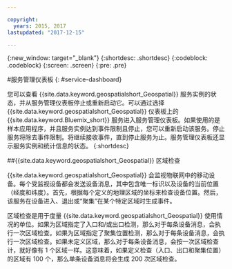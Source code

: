 ```yaml
---

copyright:
  years: 2015, 2017
lastupdated: "2017-12-15"

---
```


<!-- Attribute definitions -->
{:new_window: target="_blank"}
{:shortdesc: .shortdesc}
{:codeblock: .codeblock}
{:screen: .screen}
{:pre: .pre}

#服务管理仪表板
{: #service-dashboard}


您可以查看 {{site.data.keyword.geospatialshort_Geospatial}} 服务实例的状态，并从服务管理仪表板停止或重新启动它。可以通过选择 {{site.data.keyword.geospatialshort_Geospatial}} 仪表板上的 {{site.data.keyword.Bluemix_short}} 服务进入服务管理仪表板。如果使用的是样本应用程序，并且服务实例达到事件限制且停止，您可以重新启动该服务。停止服务将除去事件限制。将继续接收事件，直到停止服务为止。服务管理仪表板还显示服务实例和统计信息的状态。
{:shortdesc}

##{{site.data.keyword.geospatialshort_Geospatial}} 区域检查

{{site.data.keyword.geospatialshort_Geospatial}} 会监视物联网中的移动设备。每个受监视设备都会发送设备消息，其中包含唯一标识以及设备的当前位置（经度和纬度）。首先，根据每个定义的地理区域的坐标来检查设备位置。然后，该服务在设备进入、退出或“聚集”在某个特定区域时生成事件。

区域检查是用于度量 {{site.data.keyword.geospatialshort_Geospatial}} 使用情况的单位。如果为区域指定了入口和/或出口检测，那么对于每条设备消息，会执行一次区域检查。如果为区域指定了聚集位置检测，那么对于每条设备消息，会执行一次区域检查。如果未定义区域，那么对于每条设备消息，会按一次区域检查计，就好像有 1 个区域一样。这意味着，如果定义检查（入口、出口和聚集位置）的区域有 100 个，那么单条设备消息将会生成 200 次区域检查。
